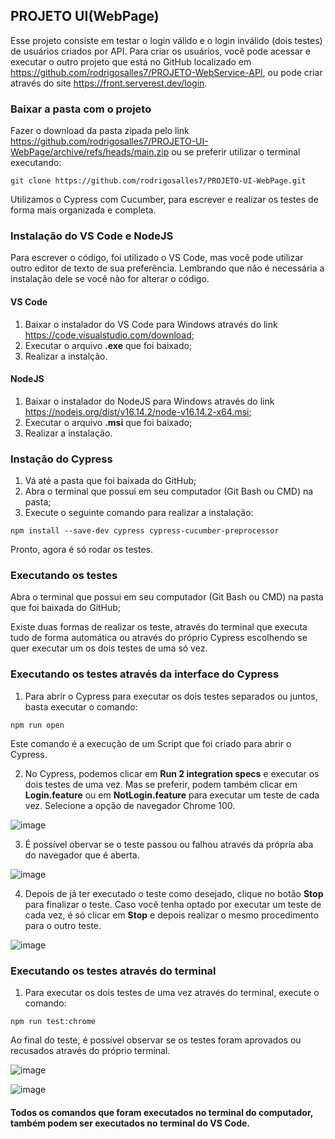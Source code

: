 ## PROJETO UI(WebPage)
Esse projeto consiste em testar o login válido e o login inválido (dois testes) de usuários criados por API. Para criar os usuários, você pode acessar e executar o outro projeto que está no GitHub localizado em https://github.com/rodrigosalles7/PROJETO-WebService-API, ou pode criar através do site https://front.serverest.dev/login.

### Baixar a pasta com o projeto

Fazer o download da pasta zipada pelo link https://github.com/rodrigosalles7/PROJETO-UI-WebPage/archive/refs/heads/main.zip ou se preferir utilizar o terminal executando:
```
git clone https://github.com/rodrigosalles7/PROJETO-UI-WebPage.git
```
Utilizamos o Cypress com Cucumber, para escrever e realizar os testes de forma mais organizada e completa.

### Instalação do VS Code e NodeJS

Para escrever o código, foi utilizado o VS Code, mas você pode utilizar outro editor de texto de sua preferência.
Lembrando que não é necessária a instalação dele se você não for alterar o código.

#### VS Code

1. Baixar o instalador do VS Code para Windows através do link https://code.visualstudio.com/download;
2. Executar o arquivo **.exe** que foi baixado;
3. Realizar a instalção.

#### NodeJS

1. Baixar o instalador do NodeJS para Windows através do link https://nodejs.org/dist/v16.14.2/node-v16.14.2-x64.msi;
2. Executar o arquivo **.msi** que foi baixado;
3. Realizar a instalação.

### Instação do Cypress

1. Vá até a pasta que foi baixada do GitHub;
2. Abra o terminal que possui em seu computador (Git Bash ou CMD) na pasta;
3. Execute o seguinte comando para realizar a instalação:

```
npm install --save-dev cypress cypress-cucumber-preprocessor
```

Pronto, agora é só rodar os testes.

### Executando os testes

Abra o terminal que possui em seu computador (Git Bash ou CMD) na pasta que foi baixada do GitHub;

Existe duas formas de realizar os teste, através do terminal que executa tudo de forma automática ou através do próprio Cypress escolhendo se quer executar um os dois testes de uma só vez.

### Executando os testes através da interface do Cypress

1. Para abrir o Cypress para executar os dois testes separados ou juntos, basta executar o comando:

```
npm run open
```
Este comando é a execução de um Script que foi criado para abrir o Cypress.

2. No Cypress, podemos clicar em **Run 2 integration specs** e executar os dois testes de uma vez. Mas se preferir, podem também clicar em **Login.feature** ou em **NotLogin.feature** para executar um teste de cada vez. Selecione a opção de navegador Chrome 100.

![image](https://user-images.githubusercontent.com/72480923/163760395-0d6b6036-7c3b-4daa-aa3e-2a6f740a6c7d.png)

3. É possível obervar se o teste passou ou falhou através da própria aba do navegador que é aberta.

![image](https://user-images.githubusercontent.com/72480923/163764487-be24b763-ff9a-4a8c-a3b0-67354ef3069b.png)

4. Depois de já ter executado o teste como desejado, clique no botão **Stop** para finalizar o teste. Caso você tenha optado por executar um teste de cada vez, é só clicar em **Stop** e depois realizar o mesmo procedimento para o outro teste.
 
![image](https://user-images.githubusercontent.com/72480923/163760333-e3e91a2a-12d3-42f1-8a20-adc2c2020abd.png)

### Executando os testes através do terminal

1. Para executar os dois testes de uma vez através do terminal, execute o comando:

```
npm run test:chrome
```
Ao final do teste, é possível observar se os testes foram aprovados ou recusados através do próprio terminal.

![image](https://user-images.githubusercontent.com/72480923/163763340-6cc53b45-840b-408c-be49-8140d128c6ab.png)

![image](https://user-images.githubusercontent.com/72480923/163763372-acdc96d7-53cc-4d7c-aca8-852d2f813c9e.png)


#### Todos os comandos que foram executados no terminal do computador, também podem ser executados no terminal do VS Code.
